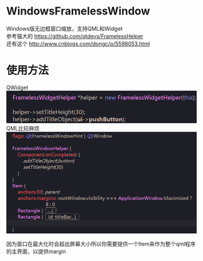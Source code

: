 # WindowsFramelessWindow
Windows版无边框窗口缩放，支持QML和Widget <br />
参考猫大的 https://github.com/qtdevs/FramelessHelper <br />
还有这个 http://www.cnblogs.com/dongc/p/5598053.html <br />

# 使用方法 #
QWidget <br />
![](https://github.com/lowbees/images/blob/master/FramelessWindowHelperWidget.png)
QML比较麻烦 <br />
![](https://github.com/lowbees/images/blob/master/WindowsFramelessHelperQML.png)


因为窗口在最大化时会超出屏幕大小所以你需要提供一个Item来作为整个qml程序的主界面，以提供margin 
